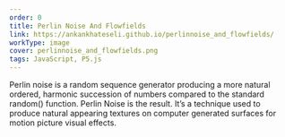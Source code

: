 ```yaml
---
order: 0
title: Perlin Noise And Flowfields
link: https://ankankhateseli.github.io/perlinnoise_and_flowfields/
workType: image
cover: perlinnoise_and_flowfields.png
tags: JavaScript, P5.js
---
```


Perlin noise is a random sequence generator producing a more natural ordered, harmonic succession of numbers compared to the standard random() function.
Perlin Noise is the result. It’s a technique used to produce natural appearing textures on computer generated surfaces for motion picture visual effects.
